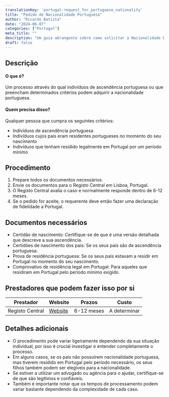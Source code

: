 ```yaml
---
translationKey: 'portugal-request_for_portuguese_nationality'
title: "Pedido de Nacionalidade Portuguesa"
author: "Ricardo Batista"
date: "2024-06-07"
categories: ["Portugal"]
meta_title: ""
description: "Um guia abrangente sobre como solicitar a Nacionalidade Portuguesa"
draft: false
---
```


## Descrição
#### O que é?
Um processo através do qual indivíduos de ascendência portuguesa ou que preencham determinados critérios podem adquirir a nacionalidade portuguesa.
#### Quem precisa disso?
Qualquer pessoa que cumpra os seguintes critérios:
- Indivíduos de ascendência portuguesa
- Indivíduos cujos pais eram residentes portugueses no momento do seu nascimento
- Indivíduos que tenham residido legalmente em Portugal por um período mínimo

## Procedimento

1. Prepare todos os documentos necessários.
2. Envie os documentos para o Registo Central em Lisboa, Portugal.
3. O Registo Central avalia o caso e normalmente responde dentro de 6-12 meses.
4. Se o pedido for aceite, o requerente deve então fazer uma declaração de fidelidade a Portugal.

## Documentos necessários
- Certidão de nascimento: Certifique-se de que é uma versão detalhada que descreve a sua ascendência.
- Certidões de nascimento dos pais: Se os seus pais são de ascendência portuguesa.
- Prova de residência portuguesa: Se os seus pais estavam a residir em Portugal no momento do seu nascimento.
- Comprovativo de residência legal em Portugal: Para aqueles que residiram em Portugal pelo período mínimo exigido.

## Prestadores que podem fazer isso por si

| Prestador       |     Website     |     Prazos    |       Custo      |
| --------------- | --------------- |  :-------------: | :-------------: |
| Registo Central      |  [Website](https://www.irn.mj.pt/sections/irn/a_registral/registos-centrais/docs-da-nacionalidade/processo-da-nacionalidade)      |  6-12 meses      |   A determinar        |

## Detalhes adicionais
- O procedimento pode variar ligeiramente dependendo da sua situação individual, por isso é crucial investigar e entender completamente o processo.
- Em alguns casos, se os pais não possuírem nacionalidade portuguesa, mas tiverem residido em Portugal pelo período necessário, os seus filhos também podem ser elegíveis para a nacionalidade.
- Se estiver a utilizar um advogado ou agência para o ajudar, certifique-se de que são legítimos e confiáveis.
- Também é importante notar que os tempos de processamento podem variar bastante dependendo da complexidade de cada caso.